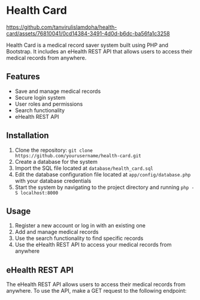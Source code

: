 # Health Card


https://github.com/tanvirulislamdoha/health-card/assets/76810041/0cd14384-3491-4d0d-b6dc-ba56fa1c3258


Health Card is a medical record saver system built using PHP and Bootstrap. It includes an eHealth REST API that allows users to access their medical records from anywhere.

## Features

- Save and manage medical records
- Secure login system
- User roles and permissions
- Search functionality
- eHealth REST API

## Installation

1. Clone the repository: `git clone https://github.com/yourusername/health-card.git`
2. Create a database for the system
3. Import the SQL file located at `database/health_card.sql`
4. Edit the database configuration file located at `app/config/database.php` with your database credentials
5. Start the system by navigating to the project directory and running `php -S localhost:8000`

## Usage

1. Register a new account or log in with an existing one
2. Add and manage medical records
3. Use the search functionality to find specific records
4. Use the eHealth REST API to access your medical records from anywhere

## eHealth REST API

The eHealth REST API allows users to access their medical records from anywhere. To use the API, make a GET request to the following endpoint:


